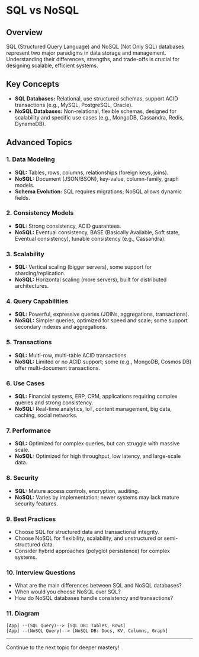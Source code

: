 # SQL vs NoSQL

## Overview
SQL (Structured Query Language) and NoSQL (Not Only SQL) databases represent two major paradigms in data storage and management. Understanding their differences, strengths, and trade-offs is crucial for designing scalable, efficient systems.

## Key Concepts
- **SQL Databases:** Relational, use structured schemas, support ACID transactions (e.g., MySQL, PostgreSQL, Oracle).
- **NoSQL Databases:** Non-relational, flexible schemas, designed for scalability and specific use cases (e.g., MongoDB, Cassandra, Redis, DynamoDB).

## Advanced Topics
### 1. Data Modeling
- **SQL:** Tables, rows, columns, relationships (foreign keys, joins).
- **NoSQL:** Document (JSON/BSON), key-value, column-family, graph models.
- **Schema Evolution:** SQL requires migrations; NoSQL allows dynamic fields.

### 2. Consistency Models
- **SQL:** Strong consistency, ACID guarantees.
- **NoSQL:** Eventual consistency, BASE (Basically Available, Soft state, Eventual consistency), tunable consistency (e.g., Cassandra).

### 3. Scalability
- **SQL:** Vertical scaling (bigger servers), some support for sharding/replication.
- **NoSQL:** Horizontal scaling (more servers), built for distributed architectures.

### 4. Query Capabilities
- **SQL:** Powerful, expressive queries (JOINs, aggregations, transactions).
- **NoSQL:** Simpler queries, optimized for speed and scale; some support secondary indexes and aggregations.

### 5. Transactions
- **SQL:** Multi-row, multi-table ACID transactions.
- **NoSQL:** Limited or no ACID support; some (e.g., MongoDB, Cosmos DB) offer multi-document transactions.

### 6. Use Cases
- **SQL:** Financial systems, ERP, CRM, applications requiring complex queries and strong consistency.
- **NoSQL:** Real-time analytics, IoT, content management, big data, caching, social networks.

### 7. Performance
- **SQL:** Optimized for complex queries, but can struggle with massive scale.
- **NoSQL:** Optimized for high throughput, low latency, and large-scale data.

### 8. Security
- **SQL:** Mature access controls, encryption, auditing.
- **NoSQL:** Varies by implementation; newer systems may lack mature security features.

### 9. Best Practices
- Choose SQL for structured data and transactional integrity.
- Choose NoSQL for flexibility, scalability, and unstructured or semi-structured data.
- Consider hybrid approaches (polyglot persistence) for complex systems.

### 10. Interview Questions
- What are the main differences between SQL and NoSQL databases?
- When would you choose NoSQL over SQL?
- How do NoSQL databases handle consistency and transactions?

### 11. Diagram
```
[App] --(SQL Query)--> [SQL DB: Tables, Rows]
[App] --(NoSQL Query)--> [NoSQL DB: Docs, KV, Columns, Graph]
```

---
Continue to the next topic for deeper mastery!